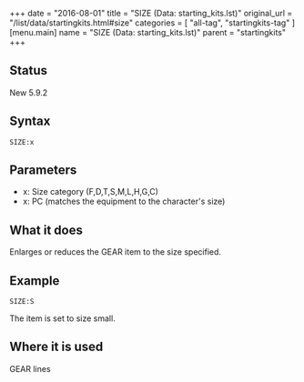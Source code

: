 +++
date = "2016-08-01"
title = "SIZE (Data: starting_kits.lst)"
original_url = "/list/data/startingkits.html#size"
categories = [ "all-tag", "startingkits-tag" ]
[menu.main]
    name = "SIZE (Data: starting_kits.lst)"
    parent = "startingkits"
+++

## Status

New 5.9.2

## Syntax

`SIZE:x`

## Parameters

-   x: Size category (F,D,T,S,M,L,H,G,C)
-   x: PC (matches the equipment to the
    character's size)



What it does
------------

Enlarges or reduces the GEAR item to the size specified.

Example
-------

`SIZE:S`

The item is set to size small.

Where it is used
----------------

GEAR lines

